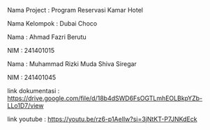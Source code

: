 Nama Project : Program Reservasi Kamar Hotel

Nama Kelompok : Dubai Choco

Nama : Ahmad Fazri Berutu

NIM : 241401015

Nama : Muhammad Rizki Muda Shiva Siregar

NIM : 241401045

link dokumentasi : https://drive.google.com/file/d/18b4dSWD6FsOGTLmhEOLBkpYZb-LLo1D7/view

link youtube : https://youtu.be/rz6-p1AeIlw?si=3jNtKT-P7JNKdEck

